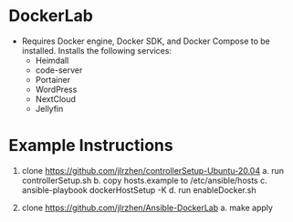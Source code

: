 # DockerLab
- Requires Docker engine, Docker SDK, and Docker Compose to be installed. Installs the following services:
  - Heimdall
  - code-server
  - Portainer
  - WordPress
  - NextCloud
  - Jellyfin

# Example Instructions
1. clone https://github.com/jlrzhen/controllerSetup-Ubuntu-20.04
  a. run controllerSetup.sh 
  b. copy hosts.example to /etc/ansible/hosts
  c. ansible-playbook dockerHostSetup -K
  d. run enableDocker.sh

2. clone https://github.com/jlrzhen/Ansible-DockerLab
  a. make apply
